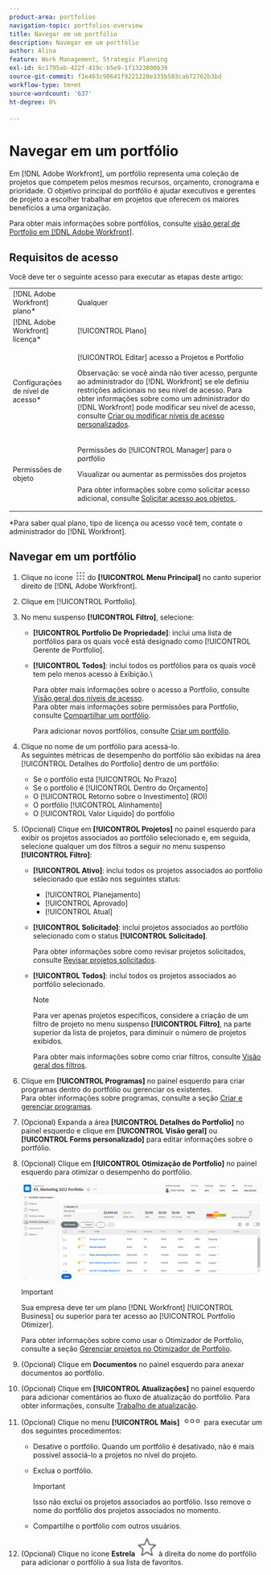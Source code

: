 ```yaml
---
product-area: portfolios
navigation-topic: portfolios-overview
title: Navegar em um portfólio
description: Navegar em um portfólio
author: Alina
feature: Work Management, Strategic Planning
exl-id: 6c1795ab-422f-419c-b5e9-1f1323800b39
source-git-commit: f1e463c90641f9221228e335b583cab72762b3bd
workflow-type: tm+mt
source-wordcount: '637'
ht-degree: 0%

---
```


# Navegar em um portfólio

<!--
<p data-mc-conditions="QuicksilverOrClassic.Draft mode">(NOTE: This article will need to be further revised and maybe merged into Understanding Portfolios?! (other?!).)</p>
-->

Em [!DNL Adobe Workfront], um portfólio representa uma coleção de projetos que competem pelos mesmos recursos, orçamento, cronograma e prioridade. O objetivo principal do portfólio é ajudar executivos e gerentes de projeto a escolher trabalhar em projetos que oferecem os maiores benefícios a uma organização.

Para obter mais informações sobre portfólios, consulte [visão geral de Portfolio em [!DNL Adobe Workfront]](../../../manage-work/portfolios/portfolios-overview/portfolio-overview.md).

## Requisitos de acesso

Você deve ter o seguinte acesso para executar as etapas deste artigo:

<table style="table-layout:auto"> 
 <col> 
 <col> 
 <tbody> 
  <tr> 
   <td role="rowheader">[!DNL Adobe Workfront] plano*</td> 
   <td> <p>Qualquer </p> </td> 
  </tr> 
  <tr> 
   <td role="rowheader">[!DNL Adobe Workfront] licença*</td> 
   <td> <p>[!UICONTROL Plano] </p> </td> 
  </tr> 
  <tr> 
   <td role="rowheader">Configurações de nível de acesso*</td> 
   <td> <p>[!UICONTROL Editar] acesso a Projetos e Portfolio</p> <p>Observação: se você ainda não tiver acesso, pergunte ao administrador do [!DNL Workfront] se ele definiu restrições adicionais no seu nível de acesso. Para obter informações sobre como um administrador do [!DNL Workfront] pode modificar seu nível de acesso, consulte <a href="../../../administration-and-setup/add-users/configure-and-grant-access/create-modify-access-levels.md" class="MCXref xref">Criar ou modificar níveis de acesso personalizados</a>.</p> </td> 
  </tr> 
  <tr> 
   <td role="rowheader">Permissões de objeto</td> 
   <td> <p>Permissões do [!UICONTROL Manager] para o portfólio</p> <p>Visualizar ou aumentar as permissões dos projetos</p> <p>Para obter informações sobre como solicitar acesso adicional, consulte <a href="../../../workfront-basics/grant-and-request-access-to-objects/request-access.md" class="MCXref xref">Solicitar acesso aos objetos </a>.</p> </td> 
  </tr> 
 </tbody> 
</table>

&#42;Para saber qual plano, tipo de licença ou acesso você tem, contate o administrador do [!DNL Workfront].

## Navegar em um portfólio

1. Clique no ícone ![](assets/main-menu-icon.png) do **[!UICONTROL Menu Principal]** no canto superior direito de [!DNL Adobe Workfront].

1. Clique em [!UICONTROL Portfolio].
1. No menu suspenso **[!UICONTROL Filtro]**, selecione:

   * **[!UICONTROL Portfolio De Propriedade]**: inclui uma lista de portfólios para os quais você está designado como [!UICONTROL Gerente de Portfolio].
   * **[!UICONTROL Todos]**: inclui todos os portfólios para os quais você tem pelo menos acesso à Exibição.\

     Para obter mais informações sobre o acesso a Portfolio, consulte [Visão geral dos níveis de acesso](../../../administration-and-setup/add-users/access-levels-and-object-permissions/access-levels-overview.md).\
      Para obter mais informações sobre permissões para Portfolio, consulte [Compartilhar um portfólio](../../../workfront-basics/grant-and-request-access-to-objects/share-a-portfolio.md).

     Para adicionar novos portfólios, consulte [Criar um portfólio](../../../manage-work/portfolios/create-and-manage-portfolios/create-portfolios.md).

1. Clique no nome de um portfólio para acessá-lo.\
   As seguintes métricas de desempenho do portfólio são exibidas na área [!UICONTROL Detalhes do Portfolio] dentro de um portfólio:

   * Se o portfólio está [!UICONTROL No Prazo]
   * Se o portfólio é [!UICONTROL Dentro do Orçamento]
   * O [!UICONTROL Retorno sobre o Investimento] (ROI)
   * O portfólio [!UICONTROL Alinhamento]
   * O [!UICONTROL Valor Líquido] do portfólio

1. (Opcional)   Clique em **[!UICONTROL Projetos]** no painel esquerdo para exibir os projetos associados ao portfólio selecionado e, em seguida, selecione qualquer um dos filtros a seguir no menu suspenso **[!UICONTROL Filtro]**:

   * **[!UICONTROL Ativo]**: inclui todos os projetos associados ao portfólio selecionado que estão nos seguintes status:

      * [!UICONTROL Planejamento]
      * [!UICONTROL Aprovado]
      * [!UICONTROL Atual]
   * **[!UICONTROL Solicitado]**: inclui projetos associados ao portfólio selecionado com o status **[!UICONTROL Solicitado]**.

     Para obter informações sobre como revisar projetos solicitados, consulte [Revisar projetos solicitados](../../../manage-work/portfolios/create-and-manage-portfolios/review-requested-projects.md).

   * **[!UICONTROL Todos]**: inclui todos os projetos associados ao portfólio selecionado.

     >[!NOTE]
     >
     >Para ver apenas projetos específicos, considere a criação de um filtro de projeto no menu suspenso **[!UICONTROL Filtro]**, na parte superior da lista de projetos, para diminuir o número de projetos exibidos.

     Para obter mais informações sobre como criar filtros, consulte [Visão geral dos filtros](../../../reports-and-dashboards/reports/reporting-elements/filters-overview.md).


1. Clique em **[!UICONTROL Programas]** no painel esquerdo para criar programas dentro do portfólio ou gerenciar os existentes.\
   Para obter informações sobre programas, consulte a seção [Criar e gerenciar programas](../../../manage-work/portfolios/create-and-manage-programs/create-and-manage-programs.md).

1. (Opcional) Expanda a área **[!UICONTROL Detalhes do Portfolio]** no painel esquerdo e clique em **[!UICONTROL Visão geral]** ou **[!UICONTROL Forms personalizado]** para editar informações sobre o portfólio.

1. (Opcional) Clique em **[!UICONTROL Otimização de Portfolio]** no painel esquerdo para otimizar o desempenho do portfólio.

   ![](assets/portfolio-optimizer-with-projects-nwe-350x89.png)

   >[!IMPORTANT]
   >
   >Sua empresa deve ter um plano [!DNL Workfront] [!UICONTROL Business] ou superior para ter acesso ao [!UICONTROL Portfolio Otimizer].

   Para obter informações sobre como usar o Otimizador de Portfolio, consulte a seção [Gerenciar projetos no Otimizador de Portfolio](../../../manage-work/portfolios/portfolio-optimizer/manage-projects-in-portfolio-optimizer.md).

1. (Opcional) Clique em **Documentos** no painel esquerdo para anexar documentos ao portfólio.
1. (Opcional) Clique em **[!UICONTROL Atualizações]** no painel esquerdo para adicionar comentários ao fluxo de atualização do portfólio. Para obter informações, consulte [Trabalho de atualização](../../../workfront-basics/updating-work-items-and-viewing-updates/update-work.md).
1. (Opcional) Clique no menu **[!UICONTROL Mais]** ![](assets/qs-more-icon-on-an-object.png) para executar um dos seguintes procedimentos:

   * Desative o portfólio. Quando um portfólio é desativado, não é mais possível associá-lo a projetos no nível do projeto.
   * Exclua o portfólio.

     >[!IMPORTANT]
     >
     >Isso não exclui os projetos associados ao portfólio. Isso remove o nome do portfólio dos projetos associados no momento.

   * Compartilhe o portfólio com outros usuários.

1. (Opcional) Clique no ícone **Estrela** ![](assets/qs-star-icon-favorites-39x38.png) à direita do nome do portfólio para adicionar o portfólio à sua lista de favoritos.
